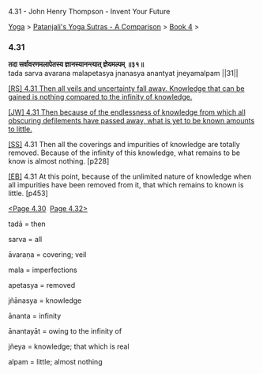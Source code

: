 4.31 - John Henry Thompson - Invent Your Future   
    

[Yoga](../../../yoga.md)‎ > ‎[Patanjali's Yoga Sutras - A Comparison](../../patanjani.md)‎ > ‎[Book 4](../book-4.md)‎ > ‎

### 4.31

**तदा सर्वावरणमलापेतस्य ज्ञानस्यानन्त्यात् ज्ञेयमल्पम् ॥३१॥**  
tada sarva avarana malapetasya jnanasya anantyat jneyamalpam ||31||  
  

[\[RS\] 4.31 Then all veils and uncertainty fall away. Knowledge that can be gained is nothing compared to the infinity of knowledge.](http://www.ashtangayoga.info/source-texts/yoga-sutra-patanjali/chapter-4/item/tada-sarva-avarana-malapetasya-jnanasya-anantyat/)

[\[JW\] 4.31 Then because of the endlessness of knowledge from which all obscuring defilements have passed away, what is yet to be known amounts to little.](http://books.google.com/books?id=YzFImjtOxUwC&pg=PA342&ci=177%2C307%2C774%2C80&source=bookclip)

[\[SS\]](http://www.amazon.com/Yoga-Sutras-Patanjali-Commentary-Satchidananda/dp/0932040381) 4.31 Then all the coverings and impurities of knowledge are totally removed. Because of the infinity of this knowledge, what remains to be know is almost nothing. \[p228\]  
  
[\[EB\]](http://www.amazon.com/Yoga-Sutras-Patanjali-Translation-Commentary/dp/0865477361/ref=sr_1_1?ie=UTF8&s=books&qid=1250508322&sr=1-1) 4.31 At this point, because of the unlimited nature of knowledge when all impurities have been removed from it, that which remains to known is little. \[p453\]  

  

[<Page 4.30](430.md)  [Page 4.32>](432.md)  

tadā = then  
  
sarva = all  
  
āvaraṇa = covering; veil  
  
mala = imperfections  
  
apetasya = removed  
  
jñānasya = knowledge  
  
ānanta = infinity  
  
ānantayāt = owing to the infinity of  
  
jñeya = knowledge; that which is real  
  
alpam = little; almost nothing

